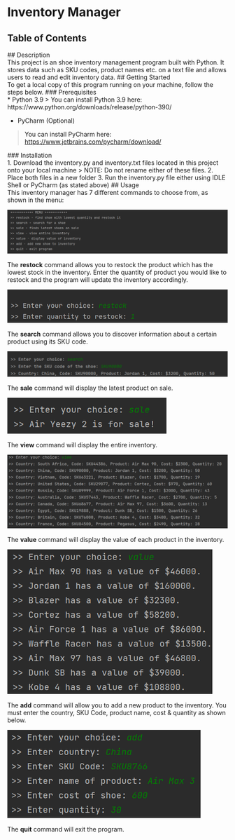 # Inventory Manager <br />

## Table of Contents <br />

<a name="Description"/>
## Description <br/>
This project is an shoe inventory management program built with Python. It stores data such as SKU codes, product names etc. on a text file and allows users to read and edit inventory data.

<a name="Getting Started"/>
## Getting Started <br />
To get a local copy of this program running on your machine, follow the steps below.

<a name="Prerequisites"/>
### Prerequisites <br />
* Python 3.9
> You can install Python 3.9 here: https://www.python.org/downloads/release/python-390/

* PyCharm (Optional)
> You can install PyCharm here: https://www.jetbrains.com/pycharm/download/

<a name="Installation"/>
### Installation <br />
1. Download the inventory.py and inventory.txt files located in this project onto your local machine
> NOTE: Do not rename either of these files.
2. Place both files in a new folder
3. Run the inventory.py file either using IDLE Shell or PyCharm (as stated above)

<a name="Usage"/>
## Usage <br />
This inventory manager has 7 different commands to choose from, as shown in the menu:

![Menu](/img/menu.png)

The **restock** command allows you to restock the product which has the lowest stock in the inventory. Enter the quantity of product you would like to restock and the
program will update the inventory accordingly.

![Restock](/img/restock.png)

The **search** command allows you to discover information about a certain product using its SKU code.

![Search](/img/search.png)

The **sale** command will display the latest product on sale.

![Sale](/img/sale.png)

The **view** command will display the entire inventory.

![View](/img/view.png)

The **value** command will display the value of each product in the inventory.

![Value](/img/value.png)

The **add** command will allow you to add a new product to the inventory. You must enter the country, SKU Code, product name, cost & quantity as shown below.

![Add](/img/add.png)

The **quit** command will exit the program.
